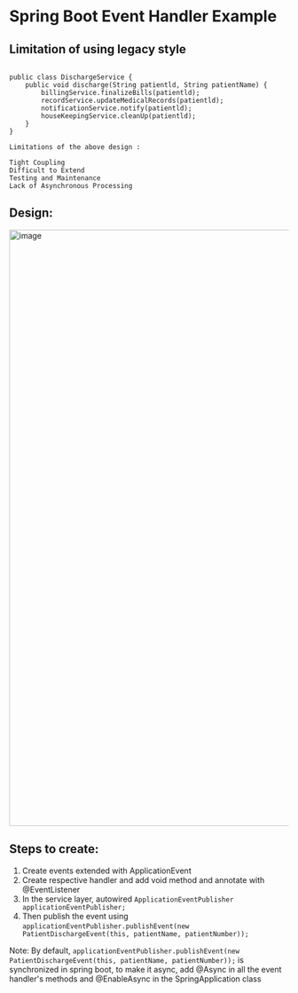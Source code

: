 # Spring Boot Event Handler Example

## Limitation of using legacy style

```

public class DischargeService {
    public void discharge(String patientld, String patientName) {
        billingService.finalizeBills(patientld);
        recordService.updateMedicalRecords(patientld); 
        notificationService.notify(patientld); 
        houseKeepingService.cleanUp(patientld);
    }
}

Limitations of the above design : 

Tight Coupling
Difficult to Extend
Testing and Maintenance
Lack of Asynchronous Processing

```
## Design: 
<img width="1075" alt="image" src="https://github.com/sidharthdas/spring-event-handler-example/assets/36167954/a3ee4466-9f9a-4ca4-a9b0-a7671c6925aa">



## Steps to create:

1. Create events extended with ApplicationEvent
2. Create respective handler and add void method and annotate with @EventListener
3. In the service layer, autowired ``` ApplicationEventPublisher applicationEventPublisher; ```
4. Then publish the event using ``` applicationEventPublisher.publishEvent(new PatientDischargeEvent(this, patientName, patientNumber)); ```

Note: By default, ``` applicationEventPublisher.publishEvent(new PatientDischargeEvent(this, patientName, patientNumber)); ```
is synchronized in spring boot, to make it async, add @Async in all the event handler's methods and @EnableAsync in the SpringApplication class
